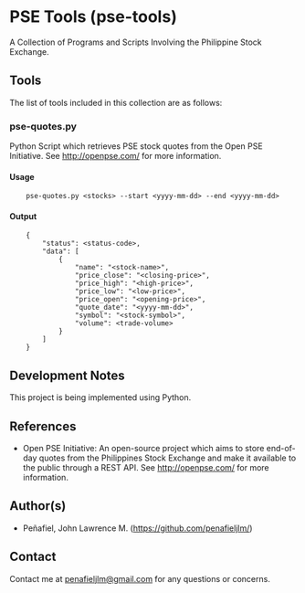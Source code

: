 # PSE Tools (pse-tools)
A Collection of Programs and Scripts Involving the Philippine Stock Exchange.

## Tools
The list of tools included in this collection are as follows:

### pse-quotes.py
Python Script which retrieves PSE stock quotes from the Open PSE Initiative.
See http://openpse.com/ for more information.

#### Usage
```
    pse-quotes.py <stocks> --start <yyyy-mm-dd> --end <yyyy-mm-dd>
```
    
#### Output
```
    {
        "status": <status-code>,
        "data": [
            {
                "name": "<stock-name>",
                "price_close": "<closing-price>",
                "price_high": "<high-price>",
                "price_low": "<low-price>",
                "price_open": "<opening-price>",
                "quote_date": "<yyyy-mm-dd>",
                "symbol": "<stock-symbol>",
                "volume": <trade-volume>
            }
        ]
    }
```

## Development Notes
This project is being implemented using Python.

## References
* Open PSE Initiative: An open-source project which aims to store end-of-day quotes from the Philippines Stock Exchange and make it available to the public through a REST API. See http://openpse.com/ for more information.

## Author(s)
* Peñafiel, John Lawrence M. (https://github.com/penafieljlm/)

## Contact
Contact me at penafieljlm@gmail.com for any questions or concerns.
